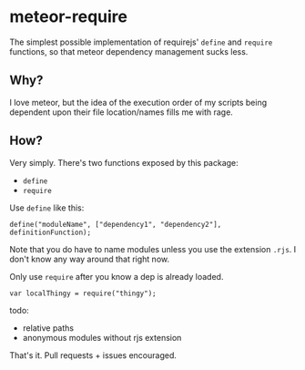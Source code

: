 meteor-require
==============

The simplest possible implementation of requirejs' `define` and `require` functions, so that meteor dependency management sucks less.

## Why?
I love meteor, but the idea of the execution order of my scripts being dependent upon their file location/names fills me with rage.

## How?
Very simply. There's two functions exposed by this package:
* `define`
* `require`

Use `define` like this:
```
define("moduleName", ["dependency1", "dependency2"], definitionFunction);
```
  
Note that you do have to name modules unless you use the extension `.rjs`. I don't know any way around that right now.

Only use `require` after you know a dep is already loaded.
```
var localThingy = require("thingy");
```

todo:
* relative paths
* anonymous modules without rjs extension

That's it. Pull requests + issues encouraged. 
